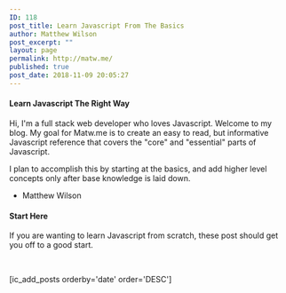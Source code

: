 ```yaml
---
ID: 118
post_title: Learn Javascript From The Basics
author: Matthew Wilson
post_excerpt: ""
layout: page
permalink: http://matw.me/
published: true
post_date: 2018-11-09 20:05:27
---
```

<h4>Learn Javascript The Right Way</h4>
Hi, I'm a full stack web developer who loves Javascript. Welcome to my blog. My goal for Matw.me is to create an easy to read, but informative Javascript reference that covers the "core" and "essential" parts of Javascript.

I plan to accomplish this by starting at the basics, and add higher level concepts only after base knowledge is laid down.

- Matthew Wilson
<h4>Start Here</h4>
If you are wanting to learn Javascript from scratch, these post should get you off to a good start.

&nbsp;

[ic_add_posts orderby='date' order='DESC']